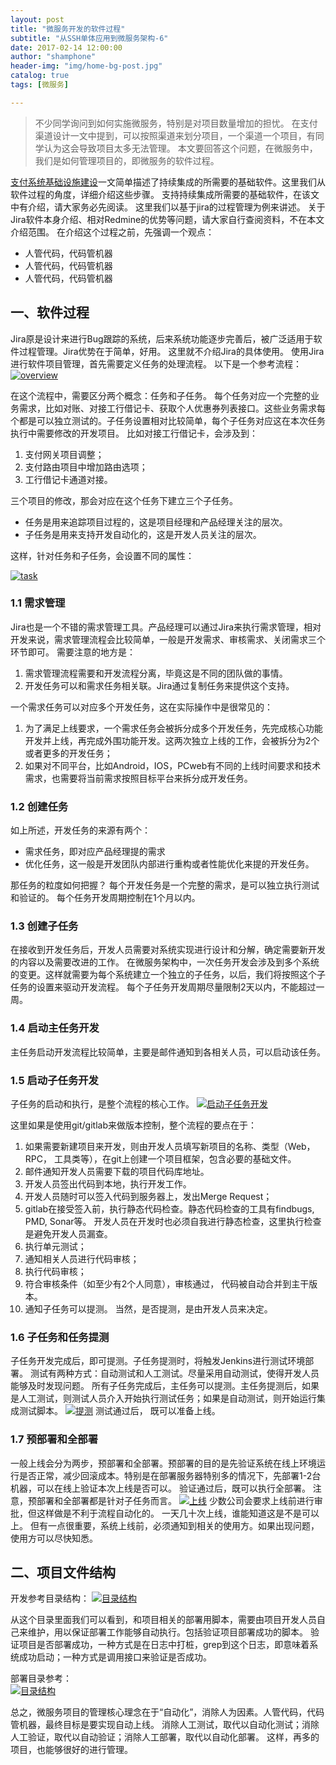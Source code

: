 ```yaml
---
layout: post
title: "微服务开发的软件过程"
subtitle: "从SSH单体应用到微服务架构-6"
date: 2017-02-14 12:00:00
author: "shamphone"
header-img: "img/home-bg-post.jpg"
catalog: true
tags: [微服务]

---
```


>  不少同学询问到如何实施微服务，特别是对项目数量增加的担忧。 在支付渠道设计一文中提到，可以按照渠道来划分项目，一个渠道一个项目，有同学认为这会导致项目太多无法管理。 本文要回答这个问题，在微服务中，我们是如何管理项目的，即微服务的软件过程。 

[支付系统基础设施建设](http://blog.lixf.cn/essay/2016/11/12/account-8-infra/)一文简单描述了持续集成的所需要的基础软件。这里我们从软件过程的角度，详细介绍这些步骤。 支持持续集成所需要的基础软件，在该文中有介绍，请大家务必先阅读。 这里我们以基于jira的过程管理为例来讲述。 关于Jira软件本身介绍、相对Redmine的优势等问题，请大家自行查阅资料，不在本文介绍范围。 
在介绍这个过程之前，先强调一个观点：   
- 人管代码，代码管机器  
- 人管代码，代码管机器  
- 人管代码，代码管机器  


## 一、软件过程


Jira原是设计来进行Bug跟踪的系统，后来系统功能逐步完善后，被广泛适用于软件过程管理。Jira优势在于简单，好用。 这里就不介绍Jira的具体使用。 使用Jira进行软件项目管理，首先需要定义任务的处理流程。 以下是一个参考流程：  
[![overview](http://blog.lixf.cn/img/in-post/process-overall.png)](http://blog.lixf.cn/img/in-post/process-overall.png)

在这个流程中，需要区分两个概念：任务和子任务。 每个任务对应一个完整的业务需求，比如对账、对接工行借记卡、获取个人优惠券列表接口。这些业务需求每个都是可以独立测试的。子任务设置相对比较简单，每个子任务对应这在本次任务执行中需要修改的开发项目。 比如对接工行借记卡，会涉及到：  

1. 支付网关项目调整；   
2. 支付路由项目中增加路由选项；   
3. 工行借记卡通道对接。   

三个项目的修改，那会对应在这个任务下建立三个子任务。   

- 任务是用来追踪项目过程的，这是项目经理和产品经理关注的层次。   
- 子任务是用来支持开发自动化的，这是开发人员关注的层次。 

这样，针对任务和子任务，会设置不同的属性：

[![task](http://blog.lixf.cn/img/in-post/process-task.png)](http://blog.lixf.cn/img/in-post/process-task.png)


### 1.1 需求管理

Jira也是一个不错的需求管理工具。产品经理可以通过Jira来执行需求管理，相对开发来说，需求管理流程会比较简单，一般是开发需求、审核需求、关闭需求三个环节即可。 需要注意的地方是：  

1. 需求管理流程需要和开发流程分离，毕竟这是不同的团队做的事情。   
2. 开发任务可以和需求任务相关联。Jira通过复制任务来提供这个支持。 

一个需求任务可以对应多个开发任务，这在实际操作中是很常见的：   

1. 为了满足上线要求，一个需求任务会被拆分成多个开发任务，先完成核心功能开发并上线，再完成外围功能开发。这两次独立上线的工作，会被拆分为2个或者更多的开发任务；  
2. 如果对不同平台，比如Android，IOS，PCweb有不同的上线时间要求和技术需求，也需要将当前需求按照目标平台来拆分成开发任务。   

### 1.2 创建任务

如上所述，开发任务的来源有两个：

- 需求任务，即对应产品经理提的需求  
- 优化任务，这一般是开发团队内部进行重构或者性能优化来提的开发任务。  

那任务的粒度如何把握？ 每个开发任务是一个完整的需求，是可以独立执行测试和验证的。 每个任务开发周期控制在1个月以内。 

### 1.3 创建子任务

在接收到开发任务后，开发人员需要对系统实现进行设计和分解，确定需要新开发的内容以及需要改进的工作。 在微服务架构中，一次任务开发会涉及到多个系统的变更。这样就需要为每个系统建立一个独立的子任务，以后，我们将按照这个子任务的设置来驱动开发流程。 每个子任务开发周期尽量限制2天以内，不能超过一周。 

### 1.4 启动主任务开发

主任务启动开发流程比较简单，主要是邮件通知到各相关人员，可以启动该任务。 

### 1.5 启动子任务开发
 
子任务的启动和执行，是整个流程的核心工作。 
[![启动子任务开发](http://blog.lixf.cn/img/in-post/process-start-task.png)](http://blog.lixf.cn/img/in-post/process-start-task.png)

这里如果是使用git/gitlab来做版本控制，整个流程的要点在于：  

1. 如果需要新建项目来开发，则由开发人员填写新项目的名称、类型（Web， RPC， 工具类等），在git上创建一个项目框架，包含必要的基础文件。  
2. 邮件通知开发人员需要下载的项目代码库地址。  
3. 开发人员签出代码到本地，执行开发工作。   
4. 开发人员随时可以签入代码到服务器上，发出Merge Request；  
5. gitlab在接受签入前，执行静态代码检查。静态代码检查的工具有findbugs, PMD, Sonar等。 开发人员在开发时也必须自我进行静态检查，这里执行检查是避免开发人员漏查。 
6. 执行单元测试；  
7. 通知相关人员进行代码审核；  
8. 执行代码审核；  
9. 符合审核条件（如至少有2个人同意），审核通过， 代码被自动合并到主干版本。   
10. 通知子任务可以提测。 当然，是否提测，是由开发人员来决定。   

### 1.6 子任务和任务提测

子任务开发完成后，即可提测。子任务提测时，将触发Jenkins进行测试环境部署。 
测试有两种方式：自动测试和人工测试。尽量采用自动测试，使得开发人员能够及时发现问题。 
所有子任务完成后，主任务可以提测。主任务提测后，如果是人工测试，则测试人员介入开始执行测试任务；如果是自动测试，则开始运行集成测试脚本。 
[![提测](http://blog.lixf.cn/img/in-post/process-test.png)](http://blog.lixf.cn/img/in-post/process-test.png)
测试通过后， 既可以准备上线。 

### 1.7 预部署和全部署

一般上线会分为两步，预部署和全部署。预部署的目的是先验证系统在线上环境运行是否正常，减少回滚成本。特别是在部署服务器特别多的情况下，先部署1-2台机器，可以在线上验证本次上线是否可以。 验证通过后，既可以执行全部署。 
注意，预部署和全部署都是针对子任务而言。
[![上线](http://blog.lixf.cn/img/in-post/process-onboard.png)](http://blog.lixf.cn/img/in-post/process-onboard.png)
少数公司会要求上线前进行审批，但这样做是不利于流程自动化的。 一天几十次上线，谁能知道这是不是可以上。 但有一点很重要，系统上线前，必须通知到相关的使用方。如果出现问题，使用方可以尽快知悉。

## 二、项目文件结构

开发参考目录结构：
[![目录结构](http://blog.lixf.cn/img/in-post/process-dir.jpg)](http://blog.lixf.cn/img/in-post/process-dir.jpg)

从这个目录里面我们可以看到，和项目相关的部署用脚本，需要由项目开发人员自己来维护，用以保证部署工作能够自动执行。包括验证项目部署成功的脚本。 
验证项目是否部署成功，一种方式是在日志中打桩，grep到这个日志，即意味着系统成功启动；一种方式是调用接口来验证是否成功。 

部署目录参考：  
[![目录结构](http://blog.lixf.cn/img/in-post/process-deploy.png)](http://blog.lixf.cn/img/in-post/process-deploy.png)

总之，微服务项目的管理核心理念在于“自动化”，消除人为因素。人管代码，代码管机器，最终目标是要实现自动上线。 消除人工测试，取代以自动化测试；消除人工验证，取代以自动验证；消除人工部署，取代以自动化部署。 这样，再多的项目，也能够很好的进行管理。 